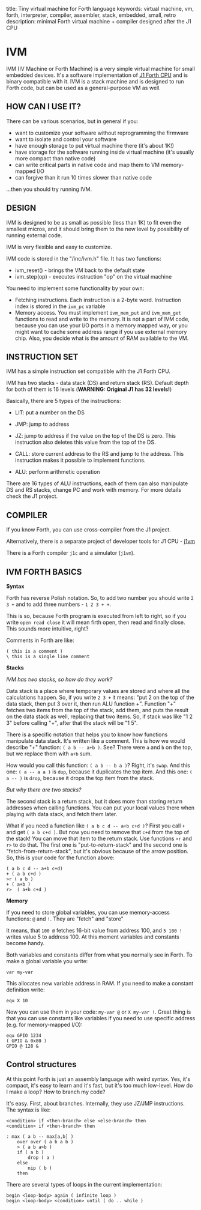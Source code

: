 title: Tiny virtual machine for Forth language
keywords: virtual machine, vm, forth, interpreter, compiler, assembler, stack, embedded, small, retro
description: minimal Forth virtual machine + compiler designed after the J1 CPU

IVM
===

IVM (IV Machine or Forth Machine) is a very simple virtual machine
for small embedded devices. It's a software implementation of
[J1 Forth CPU](http://http://excamera.com/sphinx/fpga-j1.html) and is binary
compatible with it.
IVM is a stack machine and is designed to run Forth code, but
can be used as a general-purpose VM as well.

HOW CAN I USE IT?
-----------------

There can be various scenarios, but in general if you:

* want to customize your software without reprogramming the firmware
* want to isolate and control your software
* have enough storage to put virtual machine there (it's about 1K!)
* have storage for the software running inside virtual machine (it's usually 
  more compact than native code)
* can write critical parts in native code and map them to VM memory-mapped I/O
* can forgive than it run 10 times slower than native code

...then you should try running IVM.

DESIGN
------

IVM is designed to be as small as possible (less than 1K) to fit even the
smallest micros, and it should bring them to the new level by possibility of
running external code.

IVM is very flexible and easy to customize.

IVM code is stored in the "/inc/ivm.h" file. It has two functions:

- ivm_reset() - brings the VM back to the default state
- ivm_step(op) - executes instruction "op" on the virtual machine

You need to implement some functionality by your own:

- Fetching instructions. Each instruction is a 2-byte word. Instruction 
index is stored in the `ivm_pc` variable
- Memory access. You must implement `ivm_mem_put` and `ivm_mem_get` functions
to read and write to the memory. It is not a part of IVM code, because you can
use your I/O ports in a memory mapped way, or you might want to cache some
address range if you use external memory chip. Also, you decide what is the amount
of RAM available to the VM.

INSTRUCTION SET
---------------

IVM has a simple instruction set compatible with the J1 Forth CPU.

IVM has two stacks - data stack (DS) and return stack (RS).  Default depth for
both of them is 16 levels (**WARNING: Original J1 has 32 levels!**)

Basically, there are 5 types of the instructions:

- LIT: put a number on the DS

- JMP: jump to address

- JZ: jump to address if the value on the top of the DS is zero. 
This instruction also deletes this value from the top of the DS.

- CALL: store current address to the RS and jump to the address.
This instruction makes it possible to implement functions.

- ALU: perform arithmetic operation

There are 16 types of ALU instructions, each of them can also manipulate
DS and RS stacks, change PC and work with memory. For more details
check the J1 project.

COMPILER
--------

If you know Forth, you can use cross-compiler from the J1 project.

Alternatively, there is a separate project of developer tools for
J1 CPU - [j1vm](http://bitbucket.org/zserge/j1vm)

There is a Forth compiler `j1c` and a simulator (`j1vm`).

IVM FORTH BASICS
----------------

**Syntax**

Forth has reverse Polish notation. So, to add two number you should
write `2 3 +` and to add three numbers - `1 2 3 + +`.

This is so, because Forth program is executed from left to right, so if you
write `open read close` it will mean firth open, then read and finally close.
This sounds more intuitive, right?

Comments in Forth are like:

	( this is a comment )
	\ this is a single line comment

**Stacks**

*IVM has two stacks, so how do they work?*

Data stack is a place where temporary values are stored and where
all the calculations happen. So, if you write `2 3 +` it means:
"put 2 on the top of the data stack, then put 3 over it, then run
ALU function +". Function "+" fetches two items from the top of
the stack, add them, and puts the result on the data stack as well,
replacing that two items. So, if stack was like "1 2 3" before 
calling "+", after that the stack will be "1 5".

There is a specific notation that helps you to know how functions
manipulate data stack. It's written like a comment. This is how
we would describe "+" function: `( a b -- a+b )`. See? There were 
`a` and `b` on the top, but we replace them with `a+b` sum.

How would you call this function: `( a b -- b a )`? Right, it's `swap`.
And this one: `( a -- a a )` is `dup`, because it duplicates the top item.
And this one: `( a -- )` is `drop`, because it drops the top item from
the stack.

*But why there are two stacks?*

The second stack is a return stack, but it does more than storing
return addresses when calling functions. You can put your local values
there when playing with data stack, and fetch them later.

What if you need a function like `( a b c d -- a+b c+d )`?
First you call `+` and get `( a b c+d )`. But now you need to 
remove that `c+d` from the top of the stack! You can move that item
to the return stack. Use functions `>r` and `r>` to do that.
The first one is "put-to-return-stack" and the second one is
"fetch-from-return-stack", but it's obvious because of the arrow
position. So, this is your code for the function above:

	( a b c d -- a+b c+d)
	+ ( a b c+d )
	>r ( a b )
	+ ( a+b )
	r>  ( a+b c+d )

**Memory**

If you need to store global variables, you can use memory-access functions: 
`@` and `!`. They are "fetch" and "store" 

It means, that `100 @` fetches 16-bit value from address 100, and `5 100 !`
writes value 5 to address 100. At this moment variables and constants become
handy.

Both variables and constants differ from what you normally see in Forth. To
make a global variable you write:

	var my-var

This allocates new variable address in RAM. If you need to make a constant
definition write:

	equ X 10

Now you can use them in your code: `my-var @` or `X my-var !`. Great thing is
that you can use constants like variables if you need to use specific address
(e.g. for memory-mapped I/O): 

	equ GPIO 1234
	( GPIO & 0x80 )
	GPIO @ 128 & 

Control structures
------------------

At this point Forth is just an assembly language with weird syntax. Yes, it's
compact, it's easy to learn and it's fast, but it's too much low-level. How do
I make a loop? How to branch my code?

It's easy. First, about branches. Internally, they use JZ/JMP instructions. The
syntax is like:

	<condition> if <then-branch> else <else-branch> then
	<condition> if <then-branch> then

	: max ( a b -- max[a,b] )
		over over ( a b a b )
		> ( a b a>b )
		if ( a b )
			drop ( a )
		else
			nip ( b )
		then

There are several types of loops in the current implementation:

	begin <loop-body> again ( infinite loop )
	begin <loop-body> <condition> until ( do .. while )

